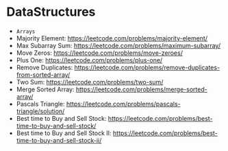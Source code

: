 # DataStructures
- `Arrays`
- Majority Element: https://leetcode.com/problems/majority-element/
- Max Subarray Sum: https://leetcode.com/problems/maximum-subarray/
- Move Zeros: https://leetcode.com/problems/move-zeroes/
- Plus One: https://leetcode.com/problems/plus-one/
- Remove Duplicates: https://leetcode.com/problems/remove-duplicates-from-sorted-array/
- Two Sum: https://leetcode.com/problems/two-sum/
- Merge Sorted Array: https://leetcode.com/problems/merge-sorted-array/
- Pascals Triangle: https://leetcode.com/problems/pascals-triangle/solution/ 
- Best time to Buy and Sell Stock: https://leetcode.com/problems/best-time-to-buy-and-sell-stock/
- Best time to Buy and Sell Stock II: https://leetcode.com/problems/best-time-to-buy-and-sell-stock-ii/